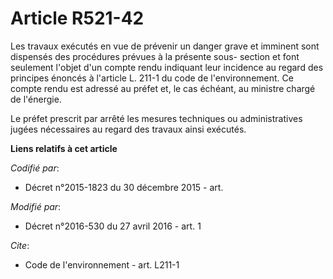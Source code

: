 # Article R521-42

Les travaux exécutés en vue de prévenir un danger grave et imminent sont dispensés des procédures prévues à la présente sous-
section et font seulement l'objet d'un compte rendu indiquant leur incidence au regard des principes énoncés à l'article L.
211-1 du code de l'environnement. Ce compte rendu est adressé au préfet et, le cas échéant, au ministre chargé de l'énergie.

Le préfet prescrit par arrêté les mesures techniques ou administratives jugées nécessaires au regard des travaux ainsi
exécutés.

**Liens relatifs à cet article**

_Codifié par_:

  - Décret n°2015-1823 du 30 décembre 2015 - art.

_Modifié par_:

  - Décret n°2016-530 du 27 avril 2016 - art. 1

_Cite_:

  - Code de l'environnement - art. L211-1
